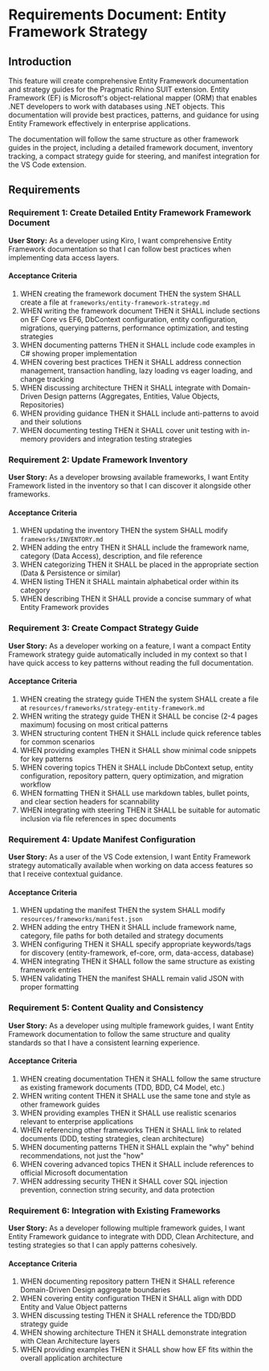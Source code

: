# Requirements Document: Entity Framework Strategy

## Introduction

This feature will create comprehensive Entity Framework documentation and strategy guides for the Pragmatic Rhino SUIT extension. Entity Framework (EF) is Microsoft's object-relational mapper (ORM) that enables .NET developers to work with databases using .NET objects. This documentation will provide best practices, patterns, and guidance for using Entity Framework effectively in enterprise applications.

The documentation will follow the same structure as other framework guides in the project, including a detailed framework document, inventory tracking, a compact strategy guide for steering, and manifest integration for the VS Code extension.

## Requirements

### Requirement 1: Create Detailed Entity Framework Framework Document

**User Story:** As a developer using Kiro, I want comprehensive Entity Framework documentation so that I can follow best practices when implementing data access layers.

#### Acceptance Criteria

1. WHEN creating the framework document THEN the system SHALL create a file at `frameworks/entity-framework-strategy.md`
2. WHEN writing the framework document THEN it SHALL include sections on EF Core vs EF6, DbContext configuration, entity configuration, migrations, querying patterns, performance optimization, and testing strategies
3. WHEN documenting patterns THEN it SHALL include code examples in C# showing proper implementation
4. WHEN covering best practices THEN it SHALL address connection management, transaction handling, lazy loading vs eager loading, and change tracking
5. WHEN discussing architecture THEN it SHALL integrate with Domain-Driven Design patterns (Aggregates, Entities, Value Objects, Repositories)
6. WHEN providing guidance THEN it SHALL include anti-patterns to avoid and their solutions
7. WHEN documenting testing THEN it SHALL cover unit testing with in-memory providers and integration testing strategies

### Requirement 2: Update Framework Inventory

**User Story:** As a developer browsing available frameworks, I want Entity Framework listed in the inventory so that I can discover it alongside other frameworks.

#### Acceptance Criteria

1. WHEN updating the inventory THEN the system SHALL modify `frameworks/INVENTORY.md`
2. WHEN adding the entry THEN it SHALL include the framework name, category (Data Access), description, and file reference
3. WHEN categorizing THEN it SHALL be placed in the appropriate section (Data & Persistence or similar)
4. WHEN listing THEN it SHALL maintain alphabetical order within its category
5. WHEN describing THEN it SHALL provide a concise summary of what Entity Framework provides

### Requirement 3: Create Compact Strategy Guide

**User Story:** As a developer working on a feature, I want a compact Entity Framework strategy guide automatically included in my context so that I have quick access to key patterns without reading the full documentation.

#### Acceptance Criteria

1. WHEN creating the strategy guide THEN the system SHALL create a file at `resources/frameworks/strategy-entity-framework.md`
2. WHEN writing the strategy guide THEN it SHALL be concise (2-4 pages maximum) focusing on most critical patterns
3. WHEN structuring content THEN it SHALL include quick reference tables for common scenarios
4. WHEN providing examples THEN it SHALL show minimal code snippets for key patterns
5. WHEN covering topics THEN it SHALL include DbContext setup, entity configuration, repository pattern, query optimization, and migration workflow
6. WHEN formatting THEN it SHALL use markdown tables, bullet points, and clear section headers for scannability
7. WHEN integrating with steering THEN it SHALL be suitable for automatic inclusion via file references in spec documents

### Requirement 4: Update Manifest Configuration

**User Story:** As a user of the VS Code extension, I want Entity Framework strategy automatically available when working on data access features so that I receive contextual guidance.

#### Acceptance Criteria

1. WHEN updating the manifest THEN the system SHALL modify `resources/frameworks/manifest.json`
2. WHEN adding the entry THEN it SHALL include framework name, category, file paths for both detailed and strategy documents
3. WHEN configuring THEN it SHALL specify appropriate keywords/tags for discovery (entity-framework, ef-core, orm, data-access, database)
4. WHEN integrating THEN it SHALL follow the same structure as existing framework entries
5. WHEN validating THEN the manifest SHALL remain valid JSON with proper formatting

### Requirement 5: Content Quality and Consistency

**User Story:** As a developer using multiple framework guides, I want Entity Framework documentation to follow the same structure and quality standards so that I have a consistent learning experience.

#### Acceptance Criteria

1. WHEN creating documentation THEN it SHALL follow the same structure as existing framework documents (TDD, BDD, C4 Model, etc.)
2. WHEN writing content THEN it SHALL use the same tone and style as other framework guides
3. WHEN providing examples THEN it SHALL use realistic scenarios relevant to enterprise applications
4. WHEN referencing other frameworks THEN it SHALL link to related documents (DDD, testing strategies, clean architecture)
5. WHEN documenting patterns THEN it SHALL explain the "why" behind recommendations, not just the "how"
6. WHEN covering advanced topics THEN it SHALL include references to official Microsoft documentation
7. WHEN addressing security THEN it SHALL cover SQL injection prevention, connection string security, and data protection

### Requirement 6: Integration with Existing Frameworks

**User Story:** As a developer following multiple framework guides, I want Entity Framework guidance to integrate with DDD, Clean Architecture, and testing strategies so that I can apply patterns cohesively.

#### Acceptance Criteria

1. WHEN documenting repository pattern THEN it SHALL reference Domain-Driven Design aggregate boundaries
2. WHEN covering entity configuration THEN it SHALL align with DDD Entity and Value Object patterns
3. WHEN discussing testing THEN it SHALL reference the TDD/BDD strategy guide
4. WHEN showing architecture THEN it SHALL demonstrate integration with Clean Architecture layers
5. WHEN providing examples THEN it SHALL show how EF fits within the overall application architecture
